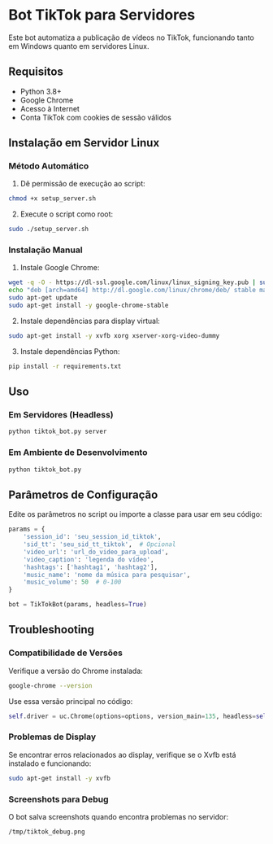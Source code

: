 # Bot TikTok para Servidores

Este bot automatiza a publicação de vídeos no TikTok, funcionando tanto em Windows quanto em servidores Linux.

## Requisitos

- Python 3.8+
- Google Chrome
- Acesso à Internet
- Conta TikTok com cookies de sessão válidos

## Instalação em Servidor Linux

### Método Automático

1. Dê permissão de execução ao script:
```bash
chmod +x setup_server.sh
```

2. Execute o script como root:
```bash
sudo ./setup_server.sh
```

### Instalação Manual

1. Instale Google Chrome:
```bash
wget -q -O - https://dl-ssl.google.com/linux/linux_signing_key.pub | sudo apt-key add -
echo "deb [arch=amd64] http://dl.google.com/linux/chrome/deb/ stable main" | sudo tee /etc/apt/sources.list.d/google-chrome.list
sudo apt-get update
sudo apt-get install -y google-chrome-stable
```

2. Instale dependências para display virtual:
```bash
sudo apt-get install -y xvfb xorg xserver-xorg-video-dummy
```

3. Instale dependências Python:
```bash
pip install -r requirements.txt
```

## Uso

### Em Servidores (Headless)

```bash
python tiktok_bot.py server
```

### Em Ambiente de Desenvolvimento

```bash
python tiktok_bot.py
```

## Parâmetros de Configuração

Edite os parâmetros no script ou importe a classe para usar em seu código:

```python
params = {
    'session_id': 'seu_session_id_tiktok',
    'sid_tt': 'seu_sid_tt_tiktok',  # Opcional
    'video_url': 'url_do_video_para_upload',
    'video_caption': 'legenda do vídeo',
    'hashtags': ['hashtag1', 'hashtag2'],
    'music_name': 'nome da música para pesquisar',
    'music_volume': 50  # 0-100
}

bot = TikTokBot(params, headless=True)
```

## Troubleshooting

### Compatibilidade de Versões

Verifique a versão do Chrome instalada:
```bash
google-chrome --version
```

Use essa versão principal no código:
```python
self.driver = uc.Chrome(options=options, version_main=135, headless=self.headless)
```

### Problemas de Display

Se encontrar erros relacionados ao display, verifique se o Xvfb está instalado e funcionando:
```bash
sudo apt-get install -y xvfb
```

### Screenshots para Debug

O bot salva screenshots quando encontra problemas no servidor:
```
/tmp/tiktok_debug.png
``` 